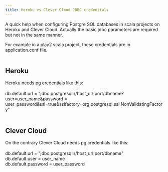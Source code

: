 ```yaml
---
title: Heroku vs Clever Cloud JDBC credentials
---
```


A quick help when configuring Postgre SQL databases in scala projects on Heroku and Clever Cloud. Actually the basic jdbc parameters are required but not in the same manner.

For example in a play2 scala project, these credentials are in application.conf file.
<br/>
<br/>

## Heroku

Heroku needs pg credentials like this: 
<br/>
<br/>
db.default.url = "jdbc:postgresql://host_url:port/dbname?user=user_name&password = user_password&ssl=true&sslfactory=org.postgresql.ssl.NonValidatingFactory"
<br/>
<br/>

## Clever Cloud

On the contrary Clever Cloud needs pg credentials like this: <br/>
<br/>
db.default.url = "jdbc:postgresql://host_url:port/dbname" <br/>
db.default.user = user_name <br/>
db.default.password = user_password
